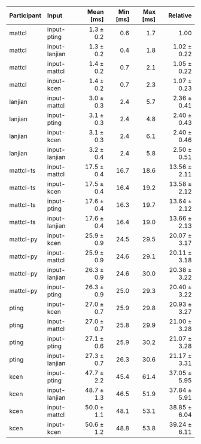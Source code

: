 | Participant | Input | Mean [ms] | Min [ms] | Max [ms] | Relative |
|:---|:---|---:|---:|---:|---:|
| mattcl | input-pting | 1.3 ± 0.2 | 0.6 | 1.7 | 1.00 |
| mattcl | input-lanjian | 1.3 ± 0.2 | 0.4 | 1.8 | 1.02 ± 0.22 |
| mattcl | input-mattcl | 1.4 ± 0.2 | 0.7 | 2.1 | 1.05 ± 0.22 |
| mattcl | input-kcen | 1.4 ± 0.2 | 0.7 | 2.3 | 1.07 ± 0.23 |
| lanjian | input-mattcl | 3.0 ± 0.3 | 2.4 | 5.7 | 2.36 ± 0.41 |
| lanjian | input-pting | 3.1 ± 0.3 | 2.4 | 4.8 | 2.40 ± 0.43 |
| lanjian | input-kcen | 3.1 ± 0.3 | 2.4 | 6.1 | 2.40 ± 0.46 |
| lanjian | input-lanjian | 3.2 ± 0.4 | 2.4 | 5.8 | 2.50 ± 0.51 |
| mattcl-ts | input-mattcl | 17.5 ± 0.4 | 16.7 | 18.6 | 13.56 ± 2.11 |
| mattcl-ts | input-kcen | 17.5 ± 0.4 | 16.4 | 19.2 | 13.58 ± 2.12 |
| mattcl-ts | input-pting | 17.6 ± 0.4 | 16.3 | 19.7 | 13.64 ± 2.12 |
| mattcl-ts | input-lanjian | 17.6 ± 0.4 | 16.4 | 19.0 | 13.66 ± 2.13 |
| mattcl-py | input-kcen | 25.9 ± 0.9 | 24.5 | 29.5 | 20.07 ± 3.17 |
| mattcl-py | input-mattcl | 25.9 ± 0.9 | 24.6 | 29.1 | 20.11 ± 3.18 |
| mattcl-py | input-lanjian | 26.3 ± 0.9 | 24.6 | 30.0 | 20.38 ± 3.22 |
| mattcl-py | input-pting | 26.3 ± 0.9 | 25.0 | 29.3 | 20.40 ± 3.22 |
| pting | input-kcen | 27.0 ± 0.7 | 25.9 | 29.8 | 20.93 ± 3.27 |
| pting | input-mattcl | 27.0 ± 0.7 | 25.8 | 29.9 | 21.00 ± 3.28 |
| pting | input-pting | 27.1 ± 0.6 | 25.9 | 30.2 | 21.07 ± 3.28 |
| pting | input-lanjian | 27.3 ± 0.7 | 26.3 | 30.6 | 21.17 ± 3.31 |
| kcen | input-pting | 47.7 ± 2.2 | 45.4 | 61.4 | 37.05 ± 5.95 |
| kcen | input-lanjian | 48.7 ± 1.3 | 46.5 | 51.9 | 37.84 ± 5.91 |
| kcen | input-mattcl | 50.0 ± 1.1 | 48.1 | 53.1 | 38.85 ± 6.04 |
| kcen | input-kcen | 50.6 ± 1.2 | 48.8 | 53.8 | 39.24 ± 6.11 |
